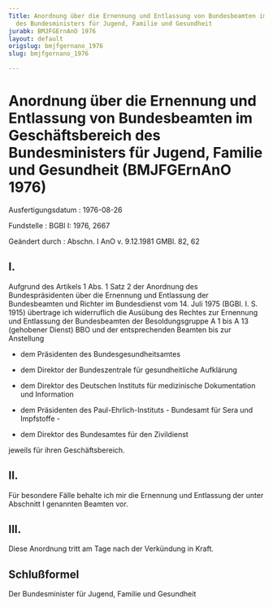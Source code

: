```yaml
---
Title: Anordnung über die Ernennung und Entlassung von Bundesbeamten im Geschäftsbereich
  des Bundesministers für Jugend, Familie und Gesundheit
jurabk: BMJFGErnAnO 1976
layout: default
origslug: bmjfgernano_1976
slug: bmjfgernano_1976

---
```


# Anordnung über die Ernennung und Entlassung von Bundesbeamten im Geschäftsbereich des Bundesministers für Jugend, Familie und Gesundheit (BMJFGErnAnO 1976)

Ausfertigungsdatum
:   1976-08-26

Fundstelle
:   BGBl I: 1976, 2667

Geändert durch
:   Abschn. I AnO v. 9.12.1981 GMBl. 82, 62


## I.

Aufgrund des Artikels 1 Abs. 1 Satz 2 der Anordnung des Bundespräsidenten über die Ernennung und Entlassung der Bundesbeamten und Richter im Bundesdienst vom 14. Juli 1975 (BGBl. I. S. 1915) übertrage ich widerruflich die Ausübung des Rechtes zur Ernennung und Entlassung der Bundesbeamten der Besoldungsgruppe A 1 bis A 13 (gehobener Dienst) BBO und der entsprechenden Beamten bis zur Anstellung

-   dem Präsidenten des Bundesgesundheitsamtes


-   dem Direktor der Bundeszentrale für gesundheitliche Aufklärung


-   dem Direktor des Deutschen Instituts für medizinische Dokumentation und Information


-   dem Präsidenten des Paul-Ehrlich-Instituts - Bundesamt für Sera und Impfstoffe -


-   dem Direktor des Bundesamtes für den Zivildienst



jeweils für ihren Geschäftsbereich.


## II.

Für besondere Fälle behalte ich mir die Ernennung und Entlassung der unter Abschnitt I genannten Beamten vor.


## III.

Diese Anordnung tritt am Tage nach der Verkündung in Kraft.


## Schlußformel

Der Bundesminister für Jugend, Familie und Gesundheit

